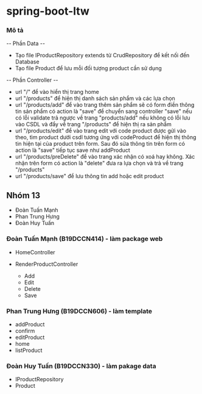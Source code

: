 # spring-boot-ltw

### Mô tả
-- Phần Data --
- Tạo file IProductRepository extends từ CrudRepository để kết nối đến Database
- Tạo file Product để lưu mỗi đối tượng product cần sử dụng

-- Phần Controller --
- url "/" để vào hiển thị trang home
- url "/products" để hiện thị danh sách sản phẩm và các lựa chọn
- url "/products/add" để vào trang thêm sản phẩm sẽ có form điền thông tin sản phẩm có action là "save" để chuyển sang controller "save" nếu có lỗi validate trả ngược về trang "products/add" nếu không có lỗi lưu vào CSDL và đẩy về trang "/products" để hiện thị ra sản phẩm
- url "/products/edit"  để vào trang edit với code product được gửi vào theo, tìm product dưới csdl tương ứng với codeProduct để hiện thị thông tin hiện tại của product trên form. Sau đó sửa thông tin trên form có action là "save" tiếp tục save như addProduct
- url "/products/preDelete" để vào trang xác nhận có xoá hay không. Xác nhận trên form có action là "delete" đưa ra lựa chọn và trả về trang "/products"
- url "/products/save" để lưu thông tin add hoặc edit product


## Nhóm 13
  - Đoàn Tuấn Mạnh
  - Phan Trung Hưng
  - Đoàn Huy Tuấn

### Đoàn Tuấn Mạnh (B19DCCN414) - làm package web

  - HomeController
  - RenderProductController
  
    + Add
    + Edit
    + Delete
    + Save
### Phan Trung Hưng (B19DCCN606) - làm template

  - addProduct
  - confirm
  - editProduct
  - home
  - listProduct
### Đoàn Huy Tuấn (B19DCCN330) - làm pakage data

  - IProductRepository
  - Product
